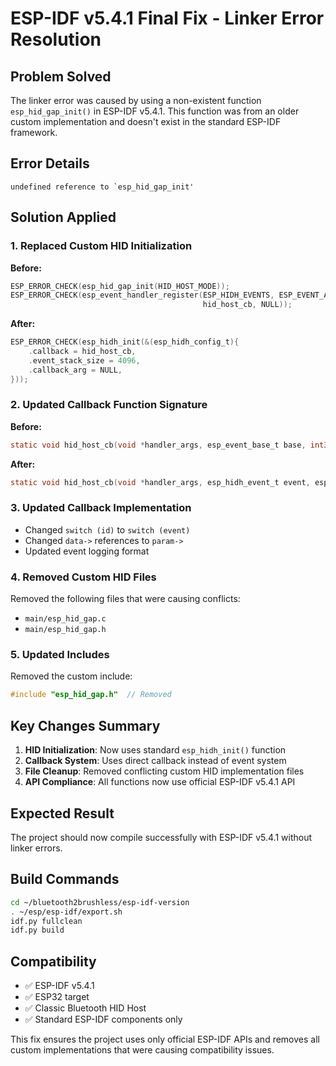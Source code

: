 # ESP-IDF v5.4.1 Final Fix - Linker Error Resolution

## Problem Solved

The linker error was caused by using a non-existent function `esp_hid_gap_init()` in ESP-IDF v5.4.1. This function was from an older custom implementation and doesn't exist in the standard ESP-IDF framework.

## Error Details

```
undefined reference to `esp_hid_gap_init'
```

## Solution Applied

### 1. Replaced Custom HID Initialization

**Before:**
```c
ESP_ERROR_CHECK(esp_hid_gap_init(HID_HOST_MODE));
ESP_ERROR_CHECK(esp_event_handler_register(ESP_HIDH_EVENTS, ESP_EVENT_ANY_ID, 
                                           hid_host_cb, NULL));
```

**After:**
```c
ESP_ERROR_CHECK(esp_hidh_init(&(esp_hidh_config_t){
    .callback = hid_host_cb,
    .event_stack_size = 4096,
    .callback_arg = NULL,
}));
```

### 2. Updated Callback Function Signature

**Before:**
```c
static void hid_host_cb(void *handler_args, esp_event_base_t base, int32_t id, void *event_data)
```

**After:**
```c
static void hid_host_cb(void *handler_args, esp_hidh_event_t event, esp_hidh_event_data_t *param)
```

### 3. Updated Callback Implementation

- Changed `switch (id)` to `switch (event)`
- Changed `data->` references to `param->`
- Updated event logging format

### 4. Removed Custom HID Files

Removed the following files that were causing conflicts:
- `main/esp_hid_gap.c`
- `main/esp_hid_gap.h`

### 5. Updated Includes

Removed the custom include:
```c
#include "esp_hid_gap.h"  // Removed
```

## Key Changes Summary

1. **HID Initialization**: Now uses standard `esp_hidh_init()` function
2. **Callback System**: Uses direct callback instead of event system
3. **File Cleanup**: Removed conflicting custom HID implementation files
4. **API Compliance**: All functions now use official ESP-IDF v5.4.1 API

## Expected Result

The project should now compile successfully with ESP-IDF v5.4.1 without linker errors.

## Build Commands

```bash
cd ~/bluetooth2brushless/esp-idf-version
. ~/esp/esp-idf/export.sh
idf.py fullclean
idf.py build
```

## Compatibility

- ✅ ESP-IDF v5.4.1
- ✅ ESP32 target
- ✅ Classic Bluetooth HID Host
- ✅ Standard ESP-IDF components only

This fix ensures the project uses only official ESP-IDF APIs and removes all custom implementations that were causing compatibility issues.